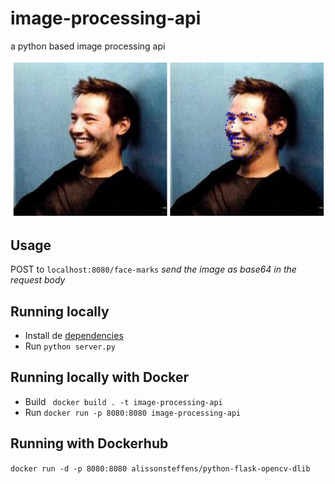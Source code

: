 # image-processing-api
a python based image processing api

![](demo/landmark.png)

## Usage
POST to ```localhost:8080/face-marks``` *send the image as base64 in the request body*

## Running locally
* Install de [dependencies](requirements.txt)
* Run ``` python server.py ``` 
  
## Running locally with Docker

* Build ``` docker build . -t image-processing-api```
* Run ``` docker run -p 8080:8080 image-processing-api ```

## Running with Dockerhub 
``` docker run -d -p 8080:8080 alissonsteffens/python-flask-opencv-dlib ```
